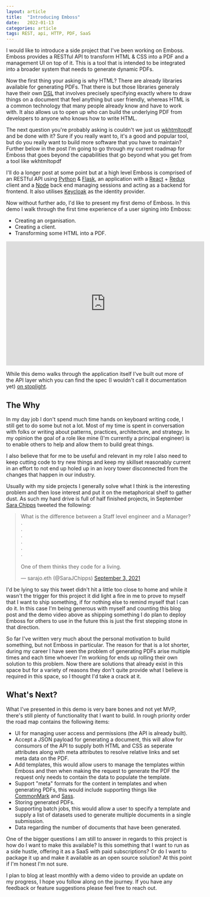 ```yaml
---
layout: article
title:  "Introducing Emboss"
date:   2022-01-13
categories: article
tags: REST, api, HTTP, PDF, SaaS
---
```


I would like to introduce a side project that I've been working on Emboss. Emboss provides a RESTful API to transform HTML & CSS into a PDF and a management UI on top of it. This is a tool that is intended to be integrated into a broader system that needs to generate dynamic PDFs. 

Now the first thing your asking is why HTML? There are already libraries available for generating PDFs. That there is but those libraries generaly have their own [DSL](https://en.wikipedia.org/wiki/Domain-specific_language) that involves precisely specifying exactly where to draw things on a document that feel anything but user friendly, whereas HTML is a common technology that many people already know and have to work with. It also allows us to open up who can build the underlying PDF from developers to anyone who knows how to write HTML. 

The next question you're probably asking is couldn't we just us [wkhtmltopdf](https://wkhtmltopdf.org/) and be done with it? Sure if you really want to, it's a good and popular tool, but do you really want to build more software that you have to maintain? Further below in the post I'm going to go through my current roadmap for Emboss that goes beyond the capabilities that go beyond what you get from a tool like wkhtmltopdf

I'll do a longer post at some point but at a high level Emboss is comprised of an RESTful API using [Python](https://www.python.org/) & [Flask](https://flask.palletsprojects.com/), an application with a [React](https://reactjs.org/) + [Redux](https://redux.js.org/) client and a [Node](https://nodejs.org/) back end managing sessions and acting as a backend for frontend. It also utilises [Keycloak](https://www.keycloak.org/) as the identity provider. 

Now without further ado, I'd like to present my first demo of Emboss. In this demo I walk through the first time experience of a user signing into Emboss:

* Creating an organisation.
* Creating a client.
* Transforming some HTML into a PDF.

<iframe width="537" height="336" src="https://www.youtube.com/embed/9C-highp5G0" title="YouTube video player" frameborder="0" allow="accelerometer; autoplay; clipboard-write; encrypted-media; gyroscope; picture-in-picture" allowfullscreen></iframe>

While this demo walks through the application itself I've built out more of the API layer which you can find the spec (I wouldn't call it documentation yet) [on stoplight](https://emboss.stoplight.io/docs/emboss/YXBpOjY4Njc2-emboss-api).

## The Why

In my day job I don't spend much time hands on keyboard writing code, I still get to do some but not a lot. Most of my time is spent in conversation with folks or writing about patterns, practices, architecture, and strategy. In my opinion the goal of a role like mine (I'm currently a principal engineer) is to enable others to help and allow them to build great things.

I also believe that for me to be useful and relevant in my role I also need to keep cutting code to try new things and keep my skillset reasonably current in an effort to not end up holed up in an ivory tower disconnected from the changes that happen in our industry. 

Usually with my side projects I generally solve what I think is the interesting problem and then lose interest and put it on the metaphorical shelf to gather dust. As such my hard drive is full of half finished projects, in September [Sara Chipps](https://twitter.com/SaraJChipps) tweeted the following:

<blockquote class="twitter-tweet"><p lang="en" dir="ltr">What is the difference between a Staff level engineer and a Manager? <br>.<br>.<br>.<br>.<br>.<br>.<br><br>One of them thinks they code for a living.</p>&mdash; sarajo.eth (@SaraJChipps) <a href="https://twitter.com/SaraJChipps/status/1433868053712969730?ref_src=twsrc%5Etfw">September 3, 2021</a></blockquote> <script async src="https://platform.twitter.com/widgets.js" charset="utf-8"></script>

I'd be lying to say this tweet didn't hit a little too close to home and while it wasn't the trigger for this project it did light a fire in me to prove to myself that I want to ship something, if for nothing else to remind myself that I can do it. In this case I'm being generous with myself and counting this blog post and the demo video above as shipping something I do plan to deploy Emboss for others to use in the future this is just the first stepping stone in that direction.

So far I've written very much about the personal motivation to build something, but not Emboss in particular. The reason for that is a lot shorter, during my career I have seen the problem of generating PDFs arise multiple times and each time whoever I'm working for ends up rolling their own solution to this problem. Now there are solutions that already exist in this space but for a variety of reasons they don't quite provide what I believe is required in this space, so I thought I'd take a crack at it.

## What's Next?

What I've presented in this demo is very bare bones and not yet MVP, there's still plenty of functionality that I want to build. In rough priority order the road map contains the following items:

* UI for managing user access and permissions (the API is already built).
* Accept a JSON payload for generating a document, this will allow for consumors of the API to supply both HTML and CSS as seperate attributes along with meta attributes to resolve relative links and set meta data on the PDF.
* Add templates, this would allow users to manage the templates within Emboss and then when making the request to generate the PDF the request only needs to contain the data to populate the template.
* Support "meta" formats for the content in templates and when generating PDFs, this would include supporting things like [CommonMark](https://commonmark.org/) and [Sass](https://sass-lang.com/).
* Storing generated PDFs.
* Supporting batch jobs, this would allow a user to specify a template and supply a list of datasets used to generate multiple documents in a single submission.
* Data regarding the number of documents that have been generated.

One of the bigger questions I am still to answer in regards to this project is how do I want to make this available? Is this something that I want to run as a side hustle, offering it as a SaaS with paid subscriptions? Or do I want to package it up and make it available as an open source solution? At this point if I'm honest I'm not sure.

I plan to blog at least monthly with a demo video to provide an update on my progress, I hope you follow along on the journey. If you have any feedback or feature suggestions please feel free to reach out.
